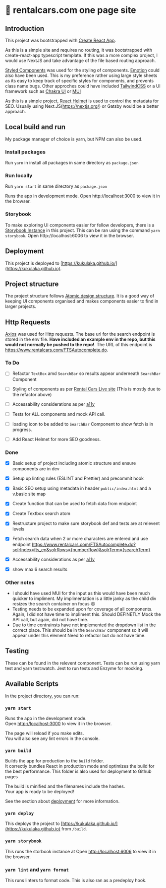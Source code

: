 # :blue_car: rentalcars.com one page site

## Introduction

This project was bootstrapped with [Create React App](https://github.com/facebook/create-react-app).

As this is a simple site and requires no routing, it was bootstrapped with create-react-app typescript template. If this was a more complex project, I would use NextJS and take advantage of the file based routing approach.

 [Styled Components](https://styled-components.com/docs/basics) was used for the styling of components.  [Emotion](https://emotion.sh/docs/introduction) could also have been used. This is my preference rather using large style sheets as its easy to keep track of specific styles for components, and prevents class name bugs. Other approches could have included [TailwindCSS](https://tailwindcss.com/docs/installation) or a UI framework such as [Chakra UI](https://chakra-ui.com/) or [MUI](https://github.com/mui/material-ui)

As this is a simple project,  [React Helmet](https://github.com/nfl/react-helmet) is used to control the metadata for SEO. Usually using Next.JS(https://nextjs.org/) or Gatsby would be a better approach.


## Local build and run

My package manager of choice is yarn, but NPM can also be used.

### Install packages

 Run `yarn` in install all packages in same directory as `package.json`

### Run locally

Run `yarn start` in same directory as `package.json`

Runs the app in development mode.
Open http://localhost:3000 to view it in the browser.

### Storybook 
To make exploring UI components easier for fellow developers, there is a [Storybook Instance](https://storybook.js.org/) in this project. This can be ran using the command `yarn storybook`. Open http://localhost:6006 to view it in the browser. 

## Deployment

This project is deployed to [https://kukulaka.github.io/](https://kukulaka.github.io).


## Project structure

The project structure follows [Atomic design structure](https://andela.com/insights/structuring-your-react-application-atomic-design-principles/). It is a good way of keeping UI components organised and makes components easier to find in larger projects. 

## Http Requests

[Axios](https://www.npmjs.com/package/axios) was used for Http requests. The base url for the search endpoint is stored in the env file. **Have included an example env in the repo, but this would not normally be pushed to the repo!**. The URL of this endpoint is https://www.rentalcars.com/FTSAutocomplete.do.

### To Do

- [ ] Refactor `TextBox` amd `SearchBar` so results appear underneath `SearchBar` Component
- [ ] Styling of components as per [Rental Cars Live site](https://rentalcars.com) (This is mostly due to the refactor above)
- [ ] Accessability considerations as per [a11y](https://reactjs.org/docs/accessibility.html)
- [ ] Tests for ALL components and mock API call. 
- [ ] loading icon to be added to `SearchBar` Component to show fetch is in progress.
- [ ] Add React Helmet for more SEO goodness.


### Done

- [x] Basic setup of project including atomic structure and ensure components are in dev 
- [x] Setup up linting rules (ESLINT and Prettier) and precommit hook
- [x] Basic SEO setup using metadata in header `public/index.html` and a v.basic site map
- [x] Create function that can be used to fetch data from endpoint
- [x] Create Textbox search atom 
- [x] Restructure project to make sure storybook def and tests are at relevent levels
- [x] Fetch search data when 2 or more characters are entered and use endpoint https://www.rentalcars.com/FTSAutocomplete.do?solrIndex=fts_en&solrRows={numberRow}&solrTerm={searchTerm}
- [x] Accessability considerations as per [a11y](https://reactjs.org/docs/accessibility.html)
- [x] show max 6 search results


### Other notes
- I should have used MUI for the input as this would have been much quicker to impliment. My implimentation is a little janky as the child div resizes the search container on focus :disappointed:
- Testing needs to be expanded upon for coverage of all components. Again, I did not have time to impliment this. 
Should DEFINETLY Mock the API call, but again, did not have time. 
- Due to time contrainsts have not implemented the dropdown list in the correct place. This should be in the `SearchBar` component so it will appear under this element
 Need to refactor but do not have time. 


## Testing
These can be found in the relevent component. Tests can be run using yarn test and yarn test:watch. Jest to run tests and Enzyme for mocking. 

## Available Scripts

In the project directory, you can run:

### `yarn start`

Runs the app in the development mode.\
Open [http://localhost:3000](http://localhost:3000) to view it in the browser.

The page will reload if you make edits.\
You will also see any lint errors in the console.

### `yarn build`

Builds the app for production to the `build` folder.\
It correctly bundles React in production mode and optimizes the build for the best performance. This folder is also used for deployment to Github pages

The build is minified and the filenames include the hashes.\
Your app is ready to be deployed!

See the section about [deployment](https://facebook.github.io/create-react-app/docs/deployment) for more information.

### `yarn deploy`

This deploys the project to [https://kukulaka.github.io/](https://kukulaka.github.io) from `/build`.

### `yarn storybook`
This runs the storbook instance at Open [http://localhost:6006](http://localhost:6006) to view it in the browser.

### `yarn lint` and `yarn format`
This runs linters to format code. This is also ran as a predeploy hook.

